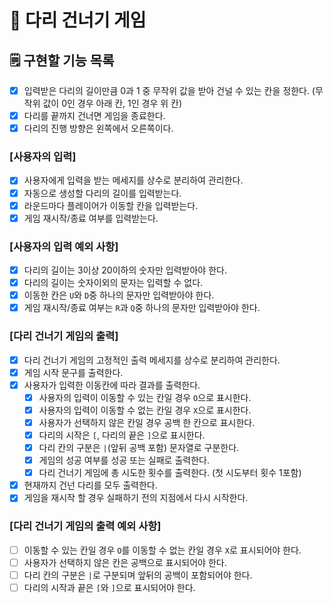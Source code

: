 #  🌉 다리 건너기 게임

## 🗒️ 구현할 기능 목록

- [x] 입력받은 다리의 길이만큼 0과 1 중 무작위 값을 받아 건널 수 있는 칸을 정한다. (무작위 값이 0인 경우 아래 칸, 1인 경우 위 칸)
- [x] 다리를 끝까지 건너면 게임을 종료한다.
- [x] 다리의 진행 방향은 왼쪽에서 오른쪽이다.

### [사용자의 입력]

- [x] 사용자에게 입력을 받는 메세지를 상수로 분리하여 관리한다.
- [x] 자동으로 생성할 다리의 길이를 입력받는다.
- [x] 라운드마다 플레이어가 이동할 칸을 입력받는다.
- [x] 게임 재시작/종료 여부를 입력받는다.

### [사용자의 입력 예외 사항]

- [x] 다리의 길이는 3이상 20이하의 숫자만 입력받아야 한다.
- [x] 다리의 길이는 숫자이외의 문자는 입력할 수 없다.
- [x] 이동한 칸은 `U`와 `D`중 하나의 문자만 입력받아야 한다.
- [x] 게임 재시작/종료 여부는 `R`과 `Q`중 하나의 문자만 입력받아야 한다.

### [다리 건너기 게임의 출력]

- [x] 다리 건너기 게임의 고정적인 출력 메세지를 상수로 분리하여 관리한다.
- [x] 게임 시작 문구를 출력한다.
- [x] 사용자가 입력한 이동칸에 따라 결과를 출력한다.
  - [x] 사용자의 입력이 이동할 수 있는 칸일 경우 `O`으로 표시한다.
  - [x] 사용자의 입력이 이동할 수 없는 칸일 경우 `X`으로 표시한다.
  - [x] 사용자가 선택하지 않은 칸일 경우 공백 한 칸으로 표시한다.
  - [x] 다리의 시작은 `[`, 다리의 끝은 `]`으로 표시한다.
  - [x] 다리 칸의 구분은 `|`(앞뒤 공백 포함) 문자열로 구분한다.
  - [x] 게임의 성공 여부를 성공 또는 실패로 출력한다.
  - [x] 다리 건너기 게임에 총 시도한 횟수를 출력한다. (첫 시도부터 횟수 1포함)
- [x] 현재까지 건넌 다리를 모두 출력한다.
- [x] 게임을 재시작 할 경우 실패하기 전의 지점에서 다시 시작한다.

### [다리 건너기 게임의 출력 예외 사항]

- [ ] 이동할 수 있는 칸일 경우 `O`를 이동할 수 없는 칸일 경우 `X`로 표시되어야 한다.
- [ ] 사용자가 선택하지 않은 칸은 공백으로 표시되어야 한다.
- [ ] 다리 칸의 구분은 `|`로 구분되며 앞뒤의 공백이 포함되어야 한다.
- [ ] 다리의 시작과 끝은 `[`와 `]`으로 표시되어야 한다.
